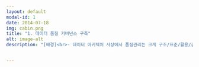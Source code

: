```yaml
---
layout: default
modal-id: 1
date: 2014-07-18
img: cabin.png
title: "1. 데이터 품질 거버넌스 구축"
alt: image-alt
description: "[배경]<br>- 데이터 아키텍처 사상에서 품질관리는 크게 구조/표준/활용/값 관점으로 나눌 수 있음<br>- 기존까지 사내에 데이터 아키텍처/표준화/모델링/품질관리 원칙 등이 부재한 상황<br>- 데이터 모델 검토, 데이터 표준화, 매핑정의서 관리 등의 업무는 수행하고 있었으나, 데이터 값 관점의 품질관리(dq) 업무는 전무한 상황<br><br><br>[해결 완료]<br>1. 기존 업무를 분석하여 데이터 아키텍처/표준화/모델링 원칙 제정<br> - 개요/용어/목적/역할/세부내용 등으로 구성 되었으며, 각 원칙별 세부내용은 아래와 같음<br> - 데이터 표준화 원칙 : 표준 구성(단어/용어/도메인/인포타입 등) 정의 및 관계, 표준별 세부 규칙, 명명규칙 등<br> - 데이터 모델링 원칙 : 테이블 명명규칙, pre/postfix 구분, 식별자 설계 원칙, 정규화/반정규화, 이력관리, 슈퍼-서브타입 변환 등<br><br>2. 데이터 품질관 현황 파악 및 레퍼런스 조사<br> - 데이터 품질 관련 수행/미수행 중인 task 정의<br> - 상용 dq 솔루션, 오픈소스(GX, Ydata 등) 등 카카오뱅크 환경을 고려한 도입/개발 검토<br> - Python을 활용하여 PoC 대상 DB 선정 및 데이터 프로파일링(ad-hoc) 진행<br> - 프로파일링 결과를 통해 Issue-up 진행(현황, 문제점, 개선 방향 등)<br> - Data Mesh 환경에 적합한 사용자 중심 데이터 품질관리 시스템 MVP 개발 및 설계(ERD, 시퀀스 다이어그램, 시스템 구조도 등)<br><br>3. 데이터 카탈로그 수집기 개발<br> - dq 업무(데이터 프로파일링, 품질 진단) 수행을 위해선 최신의 카탈로그 정보를 수집/유지해야 함<br> - 따라서 Oracle, MySQL, PostgreSQL DB 데이터 소스에 대한 카탈로그를 수집하여 Soft Delete 및 Upsert 할 수 있도록 하는 프로그램 개발(Django 기반)<br><br>4. 데이터 프로파일러 개발<br> - 프로파일링 수집 항목 정의(정적/패턴)<br> - Oracle, MySQL, PostgreSQL DB 데이터 소스에 대해 최고/최저/카디널리티/패턴 등 항목 수집이 가능한 프로파일러 개발(Django 기반)<br><br>5. 데이터 품질관리 시스템 개발<br> - 데이터 카탈로그 수집, 데이터 프로파일링 task 및 스케줄 관리, 수집제외 스키마 관리 등 Admin 개발<br> - 수집된 카탈로그 및 프로파일링 정보와 함께 메타데이터를 한 눈에 조회/검색할 수 있는 웹서비스 개발(데이터 디스커버리 목적)<br><br><br>[해결 진행중]<br>1. 데이터 품질 원칙 제정<br> - 개발된 품질관리 시스템 및 Cloud-Native, MSA 등을 모두 고려한 원칙 제정<br><br>2. 데이터 품질관리 시스템 고도화<br> - 별도의 검증 DB 및 정보계를 활용하지 않고 서비스 DB를 직접 품질진단 할 수 있는 아키텍처 설계 및 개발<br> - task(카탈로그 수집, 프로파일링, 품질진단 등) 관리 방식을 Celery에서 Airflow+K8S 방식으로 전환<br> - Hive metastore, Snowflake, Redshift 등 빅데이터 환경의 데이터 소스에 대해서도 관리할 수 있도록 개발 및 영역 확대 등"


---
```

